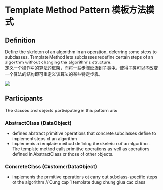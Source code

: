 # Template Method Pattern 模板方法模式
## Definition

Define the skeleton of an algorithm in an operation, deferring some steps to subclasses. Template Method lets subclasses redefine certain steps of an algorithm without changing the algorithm's structure.
<br>定义一个操作中的算法的框架，而将一些步骤延迟到子类中。使得子类可以不改变一个算法的结构即可重定义该算法的某些特定步骤。

![](https://github.com/QianMo/Unity-Design-Pattern/blob/master/UML_Picture/template.gif)


## Participants

The classes and objects participating in this pattern are:

### AbstractClass  (DataObject)
* defines abstract primitive operations that concrete subclasses define to implement steps of an algorithm
* implements a template method defining the skeleton of an algorithm. The template method calls primitive operations as well as operations defined in AbstractClass or those of other objects.

### ConcreteClass  (CustomerDataObject)
* implements the primitive operations ot carry out subclass-specific steps of the algorithm
// Cung cap 1 template dung chung giua cac class

